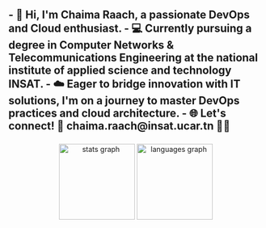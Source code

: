 
<h2 align="left">
- 👋 Hi, I'm Chaima Raach, a passionate DevOps and Cloud enthusiast.
- 💻 Currently pursuing a degree in Computer Networks & Telecommunications Engineering at the national institute of applied science and technology INSAT.
- ☁️ Eager to bridge innovation with IT solutions, I'm on a journey to master DevOps practices and cloud architecture.
- 🌐 Let's connect! 🚀 chaima.raach@insat.ucar.tn 📧🔗</h2>

###

<div align="center">
  <img src="https://github-readme-stats.vercel.app/api?username=chaimaraachh&hide_title=false&hide_rank=false&show_icons=true&include_all_commits=true&count_private=true&disable_animations=false&theme=dracula&locale=en&hide_border=false" height="150" alt="stats graph"  />
  <img src="https://github-readme-stats.vercel.app/api/top-langs?username=chaimaraachh&locale=en&hide_title=false&layout=compact&card_width=320&langs_count=5&theme=dracula&hide_border=false" height="150" alt="languages graph"  />
</div>

###
